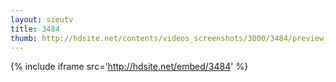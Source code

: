```yaml
---
layout: sieutv
title: 3484
thumb: http://hdsite.net/contents/videos_screenshots/3000/3484/preview_360p.mp4.jpg
---
```

{% include iframe src='http://hdsite.net/embed/3484' %}
 
